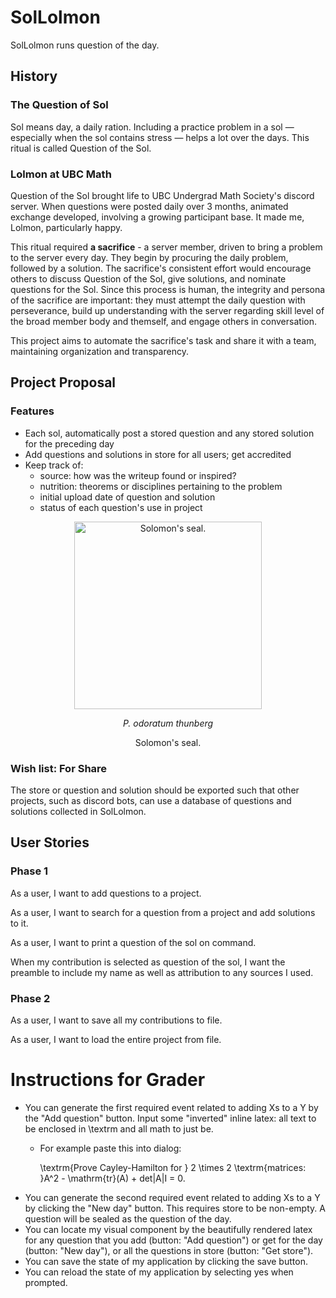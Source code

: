 # SolLolmon
SolLolmon runs question of the day. 

## History

### The Question of Sol
Sol means day, a daily ration. 
Including a practice problem in a sol
— especially when the sol contains stress — 
helps a lot over the days.
This ritual is called Question of the Sol. 

### Lolmon at UBC Math
Question of the Sol brought life to UBC Undergrad Math Society's discord server.
When questions were posted daily over 3 months, animated exchange developed, involving a growing participant base.
It made me, Lolmon, particularly happy.

This ritual required **a sacrifice** - a server member, driven to bring a problem to the server every day. 
They begin by procuring the daily problem, followed by a solution. 
The sacrifice's consistent effort would encourage others to discuss Question of the Sol, give solutions, and nominate questions for the Sol.
Since this process is human, the integrity and persona of the sacrifice are important: 
they must attempt the daily question with perseverance,
build up understanding with the server regarding skill level of the broad member body and themself,
and engage others in conversation.

This project aims to automate the sacrifice's task and share it with a team, maintaining organization and transparency. 

## Project Proposal

### Features
- Each sol, automatically post a stored question and any stored solution for the preceding day
- Add questions and solutions in store for all users; get accredited
- Keep track of:
  - source: how was the writeup found or inspired?
  - nutrition: theorems or disciplines pertaining to the problem
  - initial upload date of question and solution
  - status of each question's use in project


<p align="center">
  <img src="https://i.pinimg.com/originals/05/5c/55/055c550ac2ddeabc7671489e05795114.jpg" alt="Solomon's seal." height="300"/>
<p align="center">
   <i>P. odoratum thunberg</i>
<p align="center">
   Solomon's seal.
</p>

### Wish list: For Share
The store or question and solution should be exported such that other projects, 
such as discord bots, can use a database of questions and solutions collected in SolLolmon.

## User Stories

### Phase 1
As a user, I want to add questions to a project.

As a user, I want to search for a question from a project and add solutions to it.

As a user, I want to print a question of the sol on command.

When my contribution is selected as question of the sol, 
I want the preamble to include my name as well as attribution to any sources I used.

### Phase 2
As a user, I want to save all my contributions to file.

As a user, I want to load the entire project from file.


# Instructions for Grader

- You can generate the first required event related to adding Xs to a Y by the "Add question" button. 
Input some "inverted" inline latex: all text to be enclosed in \textrm and all math to just be.
  - For example paste this into dialog: 

     \textrm{Prove Cayley-Hamilton for } 2 \times 2 \textrm{matrices: }A^2 - \mathrm{tr}(A) + det|A|I = 0.
- You can generate the second required event related to adding Xs to a Y by clicking the "New day" button. 
This requires store to be non-empty.
A question will be sealed as the question of the day.
- You can locate my visual component by the beautifully rendered latex for
any question that you add (button: "Add question") or get for the day (button: "New day"), 
or all the questions in store (button: "Get store"). 
- You can save the state of my application by clicking the save button.
- You can reload the state of my application by selecting yes when prompted.